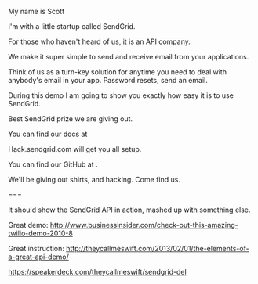 My name is Scott

I'm with a little startup called SendGrid.

For those who haven't heard of us, it is an API company.

We make it super simple to send and receive email from your applications.

Think of us as a turn-key solution for anytime you need to deal with anybody's email in your app. Password resets, send an email.

During this demo I am going to show you exactly how easy it is to use SendGrid.




Best SendGrid prize we are giving out. 

You can find our docs at 

Hack.sendgrid.com will get you all setup.

You can find our GitHub at .

We'll be giving out shirts, and hacking. Come find us.



===

It should show the SendGrid API in action, mashed up with something else.

Great demo: http://www.businessinsider.com/check-out-this-amazing-twilio-demo-2010-8

Great instruction: http://theycallmeswift.com/2013/02/01/the-elements-of-a-great-api-demo/

https://speakerdeck.com/theycallmeswift/sendgrid-del


